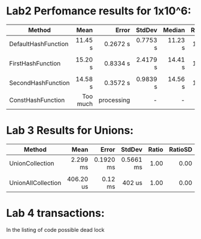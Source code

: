 # Lab2 Perfomance results for 1x10^6:
|              Method |    Mean |    Error |   StdDev |  Median | Ratio | Rank |
|-------------------- |--------:|---------:|---------:|--------:|------:|-----:|
| DefaultHashFunction | 11.45 s | 0.2672 s | 0.7753 s | 11.23 s |  1.00 |    1 |
|                     |         |          |          |         |       |      |
|   FirstHashFunction | 15.20 s | 0.8334 s | 2.4179 s | 14.41 s |  1.00 |    1 |
|                     |         |          |          |         |       |      |
|  SecondHashFunction | 14.58 s | 0.3572 s | 0.9839 s | 14.56 s |  1.00 |    1 |
|  ConstHashFunction  | Too much| processing |- | -|  - |  - |


# Lab 3 Results for Unions:

|             Method |     Mean |     Error |    StdDev | Ratio | RatioSD | Rank |
|------------------- |---------:|----------:|----------:|------:|--------:|-----:|
|    UnionCollection | 2.299 ms | 0.1920 ms | 0.5661 ms |  1.00 |    0.00 |    1 |
|                    |          |           |           |       |         |      |
| UnionAllCollection | 406.20 us| 0.12 ms	  |   402 us  | 1.00  |   0.00  |    1 |

# Lab 4 transactions:

In the listing of code possible dead lock 
